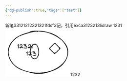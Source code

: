 ```yaml
---
{"dg-publish":true,"tags":["test"]}
---
```


新笔33121212321321fdsf3记，引用exca3123213lidraw
1231
![xx12321x.excalidraw.png](img/user/Excalidraw/xx12321x.excalidraw.png)1232